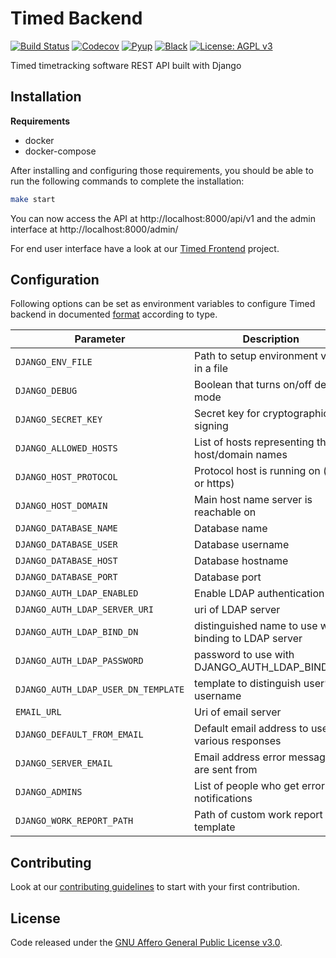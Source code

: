 # Timed Backend

[![Build Status](https://travis-ci.org/adfinis-sygroup/timed-backend.svg?branch=master)](https://travis-ci.org/adfinis-sygroup/timed-backend)
[![Codecov](https://codecov.io/gh/adfinis-sygroup/timed-backend/branch/master/graph/badge.svg)](https://codecov.io/gh/adfinis-sygroup/timed-backend)
[![Pyup](https://pyup.io/repos/github/adfinis-sygroup/timed-backend/shield.svg)](https://pyup.io/account/repos/github/adfinis-sygroup/timed-backend/)
[![Black](https://img.shields.io/badge/code%20style-black-000000.svg)](https://github.com/adfinis-sygroup/timed-backend)
[![License: AGPL v3](https://img.shields.io/badge/License-AGPL%20v3-blue.svg)](https://www.gnu.org/licenses/agpl-3.0)

Timed timetracking software REST API built with Django

## Installation

**Requirements**

- docker
- docker-compose

After installing and configuring those requirements, you should be able to run the following
commands to complete the installation:

```bash
make start
```

You can now access the API at http://localhost:8000/api/v1 and the admin interface at http://localhost:8000/admin/

For end user interface have a look at our [Timed Frontend](https://github.com/adfinis-sygroup/timed-frontend) project.

## Configuration

Following options can be set as environment variables to configure Timed backend in documented [format](https://github.com/joke2k/django-environ#supported-types)
according to type.

| Parameter                           | Description                                           | Default             |
| ----------------------------------- | ----------------------------------------------------- | ------------------- |
| `DJANGO_ENV_FILE`                   | Path to setup environment vars in a file              | .env                |
| `DJANGO_DEBUG`                      | Boolean that turns on/off debug mode                  | False               |
| `DJANGO_SECRET_KEY`                 | Secret key for cryptographic signing                  | not set (required)  |
| `DJANGO_ALLOWED_HOSTS`              | List of hosts representing the host/domain names      | not set (required)  |
| `DJANGO_HOST_PROTOCOL`              | Protocol host is running on (http or https)           | http                |
| `DJANGO_HOST_DOMAIN`                | Main host name server is reachable on                 | not set (required)  |
| `DJANGO_DATABASE_NAME`              | Database name                                         | timed               |
| `DJANGO_DATABASE_USER`              | Database username                                     | timed               |
| `DJANGO_DATABASE_HOST`              | Database hostname                                     | localhost           |
| `DJANGO_DATABASE_PORT`              | Database port                                         | 5432                |
| `DJANGO_AUTH_LDAP_ENABLED`          | Enable LDAP authentication                            | False               |
| `DJANGO_AUTH_LDAP_SERVER_URI`       | uri of LDAP server                                    | not set             |
| `DJANGO_AUTH_LDAP_BIND_DN`          | distinguished name to use when binding to LDAP server | not set             |
| `DJANGO_AUTH_LDAP_PASSWORD`         | password to use with DJANGO_AUTH_LDAP_BIND_DN         | not set             |
| `DJANGO_AUTH_LDAP_USER_DN_TEMPLATE` | template to distinguish user’s username               | not set             |
| `EMAIL_URL`                         | Uri of email server                                   | smtp://localhost:25 |
| `DJANGO_DEFAULT_FROM_EMAIL`         | Default email address to use for various responses    | webmaster@localhost |
| `DJANGO_SERVER_EMAIL`               | Email address error messages are sent from            | root@localhost      |
| `DJANGO_ADMINS`                     | List of people who get error notifications            | not set             |
| `DJANGO_WORK_REPORT_PATH`           | Path of custom work report template                   | not set             |

## Contributing

Look at our [contributing guidelines](CONTRIBUTING.md) to start with your first contribution.

## License

Code released under the [GNU Affero General Public License v3.0](LICENSE).
